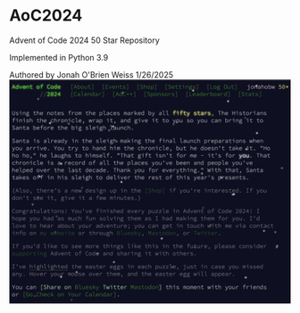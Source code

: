 # AoC2024
Advent of Code 2024 50 Star Repository

Implemented in Python 3.9

Authored by Jonah O'Brien Weiss 1/26/2025
![](resources/completion.png) 
